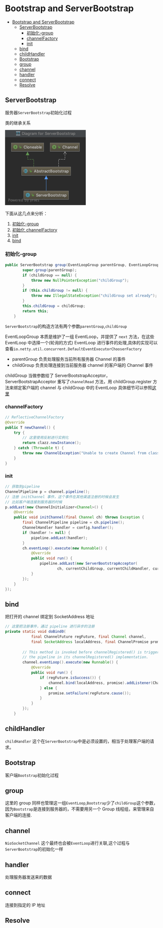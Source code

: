 # Bootstrap and ServerBootstrap

- [Bootstrap and ServerBootstrap](#bootstrap-and-serverbootstrap)
  - [ServerBootstrap](#serverbootstrap)
    - [初始化-group](#%E5%88%9D%E5%A7%8B%E5%8C%96-group)
    - [channelFactory](#channelfactory)
    - [init](#init)
  - [bind](#bind)
  - [childHandler](#childhandler)
  - [Bootstrap](#bootstrap)
  - [group](#group)
  - [channel](#channel)
  - [handler](#handler)
  - [connect](#connect)
  - [Resolve](#resolve)

## ServerBootstrap

服务器`ServerBootstrap`初始化过程

类的继承关系

![ServerBootstrap](./images/ServerBootstrap.png)

下面从这几点来分析：

1. [初始化-group](#初始化-group)
2. [初始化 channelFactory](#channelFactory)
3. [init](#init)
4. [bind](#bind)

### 初始化-group

```java
public ServerBootstrap group(EventLoopGroup parentGroup, EventLoopGroup childGroup) {
        super.group(parentGroup);
        if (childGroup == null) {
            throw new NullPointerException("childGroup");
        }
        if (this.childGroup != null) {
            throw new IllegalStateException("childGroup set already");
        }
        this.childGroup = childGroup;
        return this;
    }
```

`ServerBootstrap`的构造方法有两个参数`parentGroup`,`childGroup`

EventLoopGroup 本质是维护了一组 EventLoop，并提供了 `next` 方法，在这些 EventLoop
中选择一个(轮询的方式) EventLoop 进行事件的处理,具体的实现可以查看`io.netty.util.concurrent.DefaultEventExecutorChooserFactory`

- parentGroup 负责处理服务当前所有服务器 Channel 的事件
- childGroup 负责处理连接到当前服务器 channel 的客户端的 Channel 事件

childGroup 当做参数给了 ServerBootstrapAcceptor，ServerBootstrapAcceptor 重写了`channelRead`
方法，用 childGroup.register 方法来绑定客户端的 channel 与 childGroup 中的 EventLoop
具体细节可以参照[这里](source-code-channel.md#ServerBootstrapAcceptor)

### channelFactory

```java
// ReflectiveChannelFactory
@Override
public T newChannel() {
    try {
        // 这里使用反射进行实例化
        return clazz.newInstance();
    } catch (Throwable t) {
        throw new ChannelException("Unable to create Channel from class " + clazz, t);
    }
}
```

### init

```java
// 获取到pipeline
ChannelPipeline p = channel.pipeline();
// 注册 initChannel 事件，这个事件在其他渠道注册的时候会发生
// 比如客户端连接到服务器的时候
p.addLast(new ChannelInitializer<Channel>() {
    @Override
    public void initChannel(final Channel ch) throws Exception {
        final ChannelPipeline pipeline = ch.pipeline();
        ChannelHandler handler = config.handler();
        if (handler != null) {
            pipeline.addLast(handler);
        }
        ch.eventLoop().execute(new Runnable() {
            @Override
            public void run() {
                pipeline.addLast(new ServerBootstrapAcceptor(
                        ch, currentChildGroup, currentChildHandler, currentChildOptions, currentChildAttrs));
            }
        });
    }
});
```

## bind

把打开的 channel 绑定到 SocketAddress 地址

```java
// 这里把注册事件，通过 pipeline 进行异步的注册
private static void doBind0(
            final ChannelFuture regFuture, final Channel channel,
            final SocketAddress localAddress, final ChannelPromise promise) {

        // This method is invoked before channelRegistered() is triggered.  Give user handlers a chance to set up
        // the pipeline in its channelRegistered() implementation.
        channel.eventLoop().execute(new Runnable() {
            @Override
            public void run() {
                if (regFuture.isSuccess()) {
                    channel.bind(localAddress, promise).addListener(ChannelFutureListener.CLOSE_ON_FAILURE);
                } else {
                    promise.setFailure(regFuture.cause());
                }
            }
        });
    }
```

## childHandler

`childHandler` 这个在`ServerBootstrap`中是必须设置的，相当于处理客户端的请求。

## Bootstrap

客户端`Bootstrap`初始化过程

## group

这里的 group 同样也管理这一组`EventLoop`,`Bootstrap`少了`childGroup`这个参数，
因为`Bootstrap`是连接到服务器的，不需要用另一个 Group 线程组，来管理来自客户端的连接.

## channel

`NioSocketChannel` 这个最终也会被`EventLoop`进行关联,这个过程与`ServerBootstrap`的初始化一样

## handler

处理服务器发送来的数据

## connect

连接到指定的 IP 地址

## Resolve
